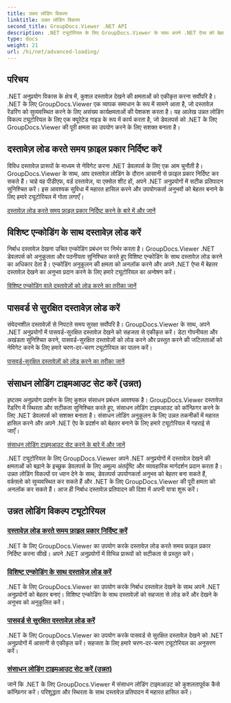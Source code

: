 ```yaml
---
title: उन्नत लोडिंग विकल्प
linktitle: उन्नत लोडिंग विकल्प
second_title: GroupDocs.Viewer .NET API
description: .NET ट्यूटोरियल के लिए GroupDocs.Viewer के साथ अपने .NET ऐप्स को बेहतर बनाएं। फ़ाइल प्रकार निर्दिष्ट करना, एन्कोडिंग प्रबंधित करना, पासवर्ड-सुरक्षित दस्तावेज़ लोड करना और बहुत कुछ करना सीखें।
type: docs
weight: 21
url: /hi/net/advanced-loading/
---
```

## परिचय

.NET अनुप्रयोग विकास के क्षेत्र में, कुशल दस्तावेज़ देखने की क्षमताओं को एकीकृत करना सर्वोपरि है। .NET के लिए GroupDocs.Viewer एक व्यापक समाधान के रूप में सामने आता है, जो दस्तावेज़ रेंडरिंग को सुव्यवस्थित करने के लिए असंख्य कार्यक्षमताओं की पेशकश करता है। यह आलेख उन्नत लोडिंग विकल्प ट्यूटोरियल के लिए एक क्यूरेटेड गाइड के रूप में कार्य करता है, जो डेवलपर्स को .NET के लिए GroupDocs.Viewer की पूरी क्षमता का उपयोग करने के लिए सशक्त बनाता है।

## दस्तावेज़ लोड करते समय फ़ाइल प्रकार निर्दिष्ट करें
विविध दस्तावेज़ प्रारूपों के माध्यम से नेविगेट करना .NET डेवलपर्स के लिए एक आम चुनौती है। GroupDocs.Viewer के साथ, आप दस्तावेज़ लोडिंग के दौरान आसानी से फ़ाइल प्रकार निर्दिष्ट कर सकते हैं। चाहे वह पीडीएफ, वर्ड दस्तावेज़, या एक्सेल शीट हों, अपने .NET अनुप्रयोगों में सटीक प्रतिपादन सुनिश्चित करें। इस आवश्यक सुविधा में महारत हासिल करने और उपयोगकर्ता अनुभवों को बेहतर बनाने के लिए हमारे ट्यूटोरियल में गोता लगाएँ।

[दस्तावेज़ लोड करते समय फ़ाइल प्रकार निर्दिष्ट करने के बारे में और जानें](./specify-file-type/)

## विशिष्ट एन्कोडिंग के साथ दस्तावेज़ लोड करें
निर्बाध दस्तावेज़ देखना उचित एन्कोडिंग प्रबंधन पर निर्भर करता है। GroupDocs.Viewer .NET डेवलपर्स को अनुकूलता और पठनीयता सुनिश्चित करते हुए विशिष्ट एन्कोडिंग के साथ दस्तावेज़ लोड करने का अधिकार देता है। एन्कोडिंग अनुकूलन की क्षमता को अनलॉक करने और अपने .NET ऐप्स में बेहतर दस्तावेज़ देखने का अनुभव प्रदान करने के लिए हमारे ट्यूटोरियल का अन्वेषण करें।

[विशिष्ट एन्कोडिंग वाले दस्तावेज़ों को लोड करने का तरीका जानें](./load-documents-encoding/)

## पासवर्ड से सुरक्षित दस्तावेज़ लोड करें
संवेदनशील दस्तावेज़ों से निपटते समय सुरक्षा सर्वोपरि है। GroupDocs.Viewer के साथ, अपने .NET अनुप्रयोगों में पासवर्ड-सुरक्षित दस्तावेज़ देखने को सहजता से एकीकृत करें। डेटा गोपनीयता और अखंडता सुनिश्चित करने, पासवर्ड-सुरक्षित दस्तावेज़ों को लोड करने और प्रस्तुत करने की जटिलताओं को नेविगेट करने के लिए हमारे चरण-दर-चरण ट्यूटोरियल का पालन करें।

[पासवर्ड-सुरक्षित दस्तावेज़ों को लोड करने का तरीका जानें](./load-password-protected-document/)

## संसाधन लोडिंग टाइमआउट सेट करें (उन्नत)
इष्टतम अनुप्रयोग प्रदर्शन के लिए कुशल संसाधन प्रबंधन आवश्यक है। GroupDocs.Viewer दस्तावेज़ रेंडरिंग में स्थिरता और सटीकता सुनिश्चित करते हुए, संसाधन लोडिंग टाइमआउट को कॉन्फ़िगर करने के लिए .NET डेवलपर्स को सशक्त बनाता है। संसाधन लोडिंग अनुकूलन के लिए उन्नत तकनीकों में महारत हासिल करने और अपने .NET ऐप के प्रदर्शन को बेहतर बनाने के लिए हमारे ट्यूटोरियल में गहराई से जाएँ।

[संसाधन लोडिंग टाइमआउट सेट करने के बारे में और जानें](./set-resource-loading-timeout/)

.NET ट्यूटोरियल के लिए GroupDocs.Viewer अपने .NET अनुप्रयोगों में दस्तावेज़ देखने की क्षमताओं को बढ़ाने के इच्छुक डेवलपर्स के लिए अमूल्य अंतर्दृष्टि और व्यावहारिक मार्गदर्शन प्रदान करता है। उन्नत लोडिंग विकल्पों पर ध्यान देने के साथ, डेवलपर्स उपयोगकर्ता अनुभव को बेहतर बना सकते हैं, वर्कफ़्लो को सुव्यवस्थित कर सकते हैं और .NET के लिए GroupDocs.Viewer की पूरी क्षमता को अनलॉक कर सकते हैं। आज ही निर्बाध दस्तावेज़ प्रतिपादन की दिशा में अपनी यात्रा शुरू करें।
## उन्नत लोडिंग विकल्प ट्यूटोरियल
### [दस्तावेज़ लोड करते समय फ़ाइल प्रकार निर्दिष्ट करें](./specify-file-type/)
.NET के लिए GroupDocs.Viewer का उपयोग करके दस्तावेज़ लोड करते समय फ़ाइल प्रकार निर्दिष्ट करना सीखें। अपने .NET अनुप्रयोगों में विभिन्न प्रारूपों को सटीकता से प्रस्तुत करें।
### [विशिष्ट एन्कोडिंग के साथ दस्तावेज़ लोड करें](./load-documents-encoding/)
.NET के लिए GroupDocs.Viewer का उपयोग करके निर्बाध दस्तावेज़ देखने के साथ अपने .NET अनुप्रयोगों को बेहतर बनाएं। विशिष्ट एन्कोडिंग के साथ दस्तावेज़ों को सहजता से लोड करें और देखने के अनुभव को अनुकूलित करें।
### [पासवर्ड से सुरक्षित दस्तावेज़ लोड करें](./load-password-protected-document/)
.NET के लिए GroupDocs.Viewer का उपयोग करके पासवर्ड से सुरक्षित दस्तावेज़ देखने को .NET अनुप्रयोगों में आसानी से एकीकृत करें। सहजता के लिए हमारे चरण-दर-चरण ट्यूटोरियल का अनुसरण करें।
### [संसाधन लोडिंग टाइमआउट सेट करें (उन्नत)](./set-resource-loading-timeout/)
जानें कि .NET के लिए GroupDocs.Viewer में संसाधन लोडिंग टाइमआउट को कुशलतापूर्वक कैसे कॉन्फ़िगर करें। परिशुद्धता और स्थिरता के साथ दस्तावेज़ प्रतिपादन में महारत हासिल करें।